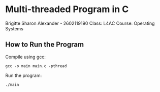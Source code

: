 # Multi-threaded Program in C

Brigitte Sharon Alexander - 2602119190
Class: L4AC
Course: Operating Systems

## How to Run the Program

Compile using gcc:
```
gcc -o main main.c -pthread
```

Run the program:
```
./main
```